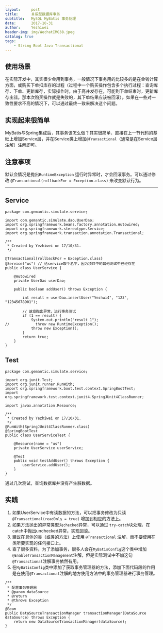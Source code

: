 ```yaml
---
layout:     post
title:      关系型数据库事务
subtitle:   MySQL MyBatis 事务处理
date:       2017-10-31
author:     Yezhiwei
header-img: img/WechatIMG38.jpeg
catalog: true
tags:
    - String Boot Java Transactional
---
```


## 使用场景

在实际开发中，其实很少会用到事务，一般情况下事务用的比较多的是在金钱计算方面，或购买下单扣库存的过程（过程中一个购买操作包含多个执行过程：查询库存、下单、更新库存，实际操作时，由于高并发存在，可能到下单结束时，更新库存出错，那本次购买操作就是失败的，其下单结果应该被回滚）。如果在一些对一致性要求不高的情况下，可以通过最终一致来解决这个问题。

## 实现起来很简单
MyBatis与Spring集成后，其事务该怎么做？其实很简单，直接在上一节代码的基础上增加Service层，并在Service类上增加`@Transactional`（通常是在Service层注解）注解即可。

## 注意事项
默认会情况是抛出`RuntimeException` 运行时异常时，才会回滚事务。可以通过修改 `@Transactional(rollbackFor = Exception.class)` 来改变默认行为。

*** 

## Service

```
package com.gemantic.simulate.service;

import com.gemantic.simulate.dao.UserDao;
import org.springframework.beans.factory.annotation.Autowired;
import org.springframework.stereotype.Service;
import org.springframework.transaction.annotation.Transactional;

/**
 * Created by Yezhiwei on 17/10/31.
 */

@Transactional(rollbackFor = Exception.class)
@Service("us") // 给service取个名字，因为项目中的其他测试中已经存在
public class UserService {

    @Autowired
    private UserDao userDao;

    public boolean addUser() throws Exception {

        int result = userDao.insertUser("Yezhwi4", "123", "12345678901");

        // 故意抛出异常，进行事务测试
        if (1 == result) {
            System.out.println("result 1");
//            throw new RuntimeException();
            throw new Exception();
        }
        return true;
    }
}

```

## Test

```
package com.gemantic.simulate.service;

import org.junit.Test;
import org.junit.runner.RunWith;
import org.springframework.boot.test.context.SpringBootTest;
import org.springframework.test.context.junit4.SpringJUnit4ClassRunner;

import javax.annotation.Resource;

/**
 * Created by Yezhiwei on 17/10/31.
 */
@RunWith(SpringJUnit4ClassRunner.class)
@SpringBootTest
public class UserServiceTest {

    @Resource(name = "us")
    private UserService userService;

    @Test
    public void testAddUser() throws Exception {
        userService.addUser();
    }
}
```
通过几次测试，查询数据库并没有产生脏数据。

## 实践

1. 如果UserService中有读数据的方法，可以把事务修改为只读 `@Transactional(readOnly = true)` 增加到相应的方法上。
2. 如果方法抛出的异常类型为`checked`异常，可以通过 `try-catch`块处理，在catch中抛出unchecked异常，实现回滚。
3. 建议在具体的类（或类的方法）上使用 `@Transactional` 注解，而不要使用在类所要实现的任何接口上。
4. 查了很多资料，为了添加事务，很多人会在`MyBatisConfig`这个类中增加`@EnableTransactionManagement`注解，但是实际测试中不加这句`@Transactional`注解事务依然有用。
5. 在`MyBatisConfig`类中添加了获取事务管理器的方法，添加下面代码段的作用是在使用`@Transactional`注解的地方使用方法中的事务管理器进行事务管理。

```
/**
 * 配置事务管理器
 * @param dataSource
 * @return
 * @throws Exception
 */
@Bean
public DataSourceTransactionManager transactionManager(DataSource dataSource) throws Exception {
    return new DataSourceTransactionManager(dataSource);
}
```












